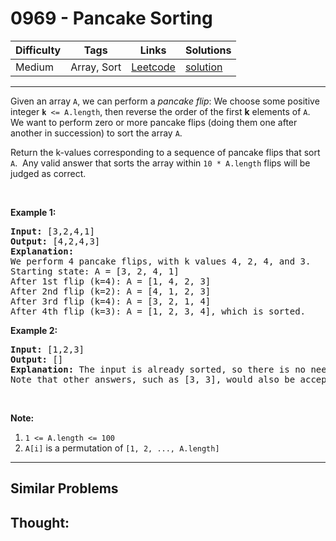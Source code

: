 # 0969 - Pancake Sorting

Difficulty  | Tags | Links | Solutions
----------- | ---- | ----- | -----
Medium | Array, Sort | [Leetcode](https://leetcode.com/problems/pancake-sorting) | [solution](https://leetcode.com/problems/pancake-sorting/solution/)


-----------

<p>Given an array <code>A</code>, we can perform a&nbsp;<em>pancake flip</em>:&nbsp;We choose some positive integer&nbsp;<code><strong>k</strong> &lt;= A.length</code>, then reverse the order of the first <strong>k</strong> elements of <code>A</code>.&nbsp; We want to perform zero or more pancake flips (doing them one after another in succession) to sort the array <code>A</code>.</p>

<p>Return the k-values corresponding to a sequence of pancake flips that sort <code>A</code>.&nbsp; Any&nbsp;valid answer that sorts the array within <code>10 * A.length</code> flips will be judged as correct.</p>

<p>&nbsp;</p>

<p><strong>Example 1:</strong></p>

<pre>
<strong>Input: </strong><span id="example-input-1-1">[3,2,4,1]</span>
<strong>Output: </strong><span id="example-output-1">[4,2,4,3]</span>
<strong>Explanation: </strong>
We perform 4 pancake flips, with k values 4, 2, 4, and 3.
Starting state: A = [3, 2, 4, 1]
After 1st flip (k=4): A = [1, 4, 2, 3]
After 2nd flip (k=2): A = [4, 1, 2, 3]
After 3rd flip (k=4): A = [3, 2, 1, 4]
After 4th flip (k=3): A = [1, 2, 3, 4], which is sorted. 
</pre>

<div>
<p><strong>Example 2:</strong></p>

<pre>
<strong>Input: </strong><span id="example-input-2-1">[1,2,3]</span>
<strong>Output: </strong><span id="example-output-2">[]</span>
<strong>Explanation: </strong>The input is already sorted, so there is no need to flip anything.
Note that other answers, such as [3, 3], would also be accepted.
</pre>

<p>&nbsp;</p>
</div>

<p><strong>Note:</strong></p>

<ol>
	<li><code>1 &lt;= A.length &lt;= 100</code></li>
	<li><code>A[i]</code> is a permutation of <code>[1, 2, ..., A.length]</code></li>
</ol>


-----------


## Similar Problems




## Thought:
